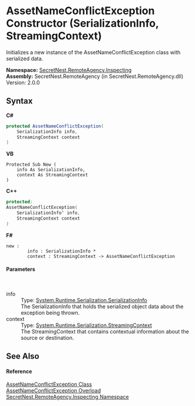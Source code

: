 # AssetNameConflictException Constructor (SerializationInfo, StreamingContext)
 

Initializes a new instance of the AssetNameConflictException class with serialized data.

**Namespace:**&nbsp;<a href="N_SecretNest_RemoteAgency_Inspecting">SecretNest.RemoteAgency.Inspecting</a><br />**Assembly:**&nbsp;SecretNest.RemoteAgency (in SecretNest.RemoteAgency.dll) Version: 2.0.0

## Syntax

**C#**<br />
``` C#
protected AssetNameConflictException(
	SerializationInfo info,
	StreamingContext context
)
```

**VB**<br />
``` VB
Protected Sub New ( 
	info As SerializationInfo,
	context As StreamingContext
)
```

**C++**<br />
``` C++
protected:
AssetNameConflictException(
	SerializationInfo^ info, 
	StreamingContext context
)
```

**F#**<br />
``` F#
new : 
        info : SerializationInfo * 
        context : StreamingContext -> AssetNameConflictException
```


#### Parameters
&nbsp;<dl><dt>info</dt><dd>Type: <a href="https://docs.microsoft.com/dotnet/api/system.runtime.serialization.serializationinfo" target="_blank">System.Runtime.Serialization.SerializationInfo</a><br />The SerializationInfo that holds the serialized object data about the exception being thrown.</dd><dt>context</dt><dd>Type: <a href="https://docs.microsoft.com/dotnet/api/system.runtime.serialization.streamingcontext" target="_blank">System.Runtime.Serialization.StreamingContext</a><br />The StreamingContext that contains contextual information about the source or destination.</dd></dl>

## See Also


#### Reference
<a href="T_SecretNest_RemoteAgency_Inspecting_AssetNameConflictException">AssetNameConflictException Class</a><br /><a href="Overload_SecretNest_RemoteAgency_Inspecting_AssetNameConflictException__ctor">AssetNameConflictException Overload</a><br /><a href="N_SecretNest_RemoteAgency_Inspecting">SecretNest.RemoteAgency.Inspecting Namespace</a><br />